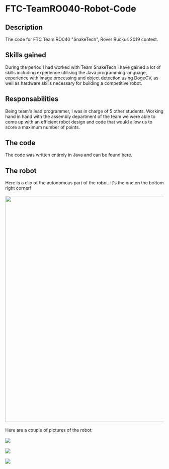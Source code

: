 # FTC-TeamRO040-Robot-Code
## Description
The code for FTC Team RO040 "SnakeTech", Rover Ruckus 2019 contest.<br>
## Skills gained
During the period I had worked with Team SnakeTech I have gained a lot of skills including experience utilising the Java programming language, experience with image processing and object detection using DogeCV, as well as hardware skills necessary for building a competitive robot.<br>
## Responsabilities
Being team's lead programmer, I was in charge of 5 other students. Working hand in hand with the assembly department of the team we were able to come up with an efficient robot design and code that would allow us to score a maximum number of points.
## The code
The code was written entirely in Java and can be found [here](https://github.com/TeodorSocea/FTC-TeamRO040-Robot-Code/tree/main/FTC-RoverRuckus2019/TeamCode/src/main/java).
## The robot
Here is a clip of the autonomous part of the robot. It's the one on the bottom right corner!
<br><br>
<img src="https://i.giphy.com/media/pxFoR0D6rCQ4TE0F7Y/giphy.webp" width="720"></img>
<br><br>
Here are a couple of pictures of the robot:<br><br>
<img src="https://i.imgur.com/bbFmzzC.jpg"></img>
<br><br>
<img src="https://i.imgur.com/BTBISe4.jpeg"></img>
<br><br>
<img src="https://i.imgur.com/MzdhEcT.jpg"></img>
<br><br>




